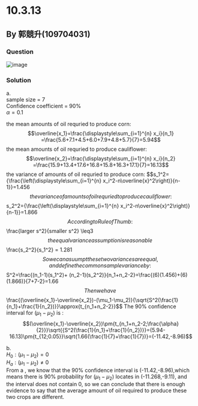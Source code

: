 # 10.3.13

## By 郭競升(109704031)

### Question
![image](https://github.com/HWTeng-Course/202402-Statistics/assets/160443606/083f80ca-c952-4647-8e8e-3d625bf54633)


### Solution
a.\
sample size = 7\
Confidence coefficient = 90%\
$\alpha=0.1$

the mean amounts of oil requried to produce corn:
 $$\overline{x_1}=\frac{\displaystyle\sum_{i=1}^{n} x_i}{n_1} =\frac{5.6+7.1+4.5+6.0+7.9+4.8+5.7}{7}=5.94$$
the mean amounts of oil requried to produce cauliflower:
 $$\overline{x_2}=\frac{\displaystyle\sum_{i=1}^{n} x_i}{n_2} =\frac{15.9+13.4+17.6+16.8+15.8+16.3+17.1}{7}=16.13$$
the variance of amounts of oil requried to produce corn:
 $$s_1^2=\{\frac{\left(\displaystyle\sum_{i=1}^{n} x_i^2-n\overline{x}^2\right)}{n-1}}=1.456$$
the variance of amounts of oil requried to produce cauliflower:
 $$s_2^2=\{\frac{\left(\displaystyle\sum_{i=1}^{n} x_i^2-n\overline{x}^2\right)}{n-1}}=1.866$$
 According to Rule of Thumb:\
$$\frac{larger  s^2}{smaller  s^2}	\leq3$$
the equal variance assumption is reasonable\
$$\frac{s_2^2}{s_1^2}	= 1.281 $$
So we can asuumpt these two variances are equal,and define the common sample variance by:\
 $$S^2=\frac{(n_1-1)(s_1^2)+ (n_2-1)(s_2^2)}{n_1+n_2-2}=\frac{(6)(1.456)+(6)(1.866)}{7+7-2}=1.66$$
Then we have\
$$\frac{(\overline{x_1}-\overline{x_2})-(\mu_1-\mu_2)}{\sqrt{S^2(\frac{1}{n_1}+\frac{1}{n_2})}}\approx{t_{n_1+n_2-2}}$$
The 90% confidence interval for $(\mu_1-\mu_2)$ is :\
$$(\overline{x_1}-\overline{x_2})\pm{t_{n_1+n_2-2;\frac{\alpha}{2}}}\sqrt{{S^2(\frac{1}{n_1}+\frac{1}{n_2})}}=(5.94-16.13)\pm{t_{12;0.05}}\sqrt{1.66(\frac{1}{7}+\frac{1}{7})}=(-11.42,-8.96)$$

b.\
$H_0:(\mu_1-\mu_2)=0$\
$H_a:(\mu_1-\mu_2)\neq0$\
From a , we know that the 90% confidence interval is (-11.42,-8.96),which means there is 90% probability for $(\mu_1-\mu_2)$ locates in (-11.268,-9.11), and the interval does not contain 0, so we can conclude that there is enough evidence to say that the average amount of oil required to produce these two crops are different.
